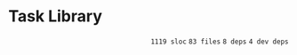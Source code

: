 # Task Library

<p align="right"><code>1119 sloc</code>&nbsp;<code>83 files</code>&nbsp;<code>8 deps</code>&nbsp;<code>4 dev deps</code></p>



<br />

<!-- START doctoc -->
<!-- END doctoc -->
